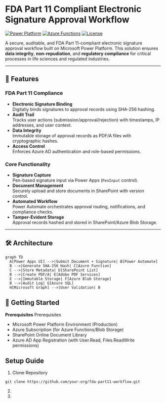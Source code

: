 # FDA Part 11 Compliant Electronic Signature Approval Workflow

[![Power Platform](https://img.shields.io/badge/Power_Platform-OK-green)](https://powerplatform.microsoft.com/)
[![Azure Functions](https://img.shields.io/badge/Azure_Functions-v4-blue)](https://azure.microsoft.com/services/functions/)
[![License](https://img.shields.io/badge/License-MIT-orange)](LICENSE)

A secure, auditable, and FDA Part 11-compliant electronic signature approval workflow built on Microsoft Power Platform. This solution ensures **data integrity**, **non-repudiation**, and **regulatory compliance** for critical processes in life sciences and regulated industries.

---

## 📜 Features

### **FDA Part 11 Compliance**
- **Electronic Signature Binding**  
  Digitally binds signatures to approval records using SHA-256 hashing.
- **Audit Trail**  
  Tracks user actions (submission/approval/rejection) with timestamps, IP addresses, and user context.
- **Data Integrity**  
  Immutable storage of approval records as PDF/A files with cryptographic hashes.
- **Access Control**  
  Enforces Azure AD authentication and role-based permissions.

### **Core Functionality**
- **Signature Capture**  
  Pen-based signature input via Power Apps (`PenInput` control).
- **Document Management**  
  Securely upload and store documents in SharePoint with version control.
- **Automated Workflow**  
  Power Automate orchestrates approval routing, notifications, and compliance checks.
- **Tamper-Evident Storage**  
  Approval records hashed and stored in SharePoint/Azure Blob Storage.

---

## 🛠️ Architecture

```mermaid
graph TD
  A[Power Apps UI] -->|Submit Document + Signature| B[Power Automate]
  B -->|Generate SHA-256 Hash| C[Azure Function]
  C -->|Store Metadata| D[SharePoint List]
  B -->|Create PDF/A| E[Adobe PDF Services]
  E -->|Immutable Storage| F[Azure Blob Storage]
  B -->|Audit Log| G[Azure SQL]
  H[Microsoft Graph] -->|User Validation| B
```
## 🚀 Getting Started
**Prerequisites**
Prerequisites
- Microsoft Power Platform Environment (Production)
- Azure Subscription (for Azure Functions/Blob Storage)
- SharePoint Online Document Library
- Azure AD App Registration (with User.Read, Files.ReadWrite permissions)

## Setup Guide
1. Clone Repository
```
git clone https://github.com/your-org/fda-part11-workflow.git
```

2. 
3. 


